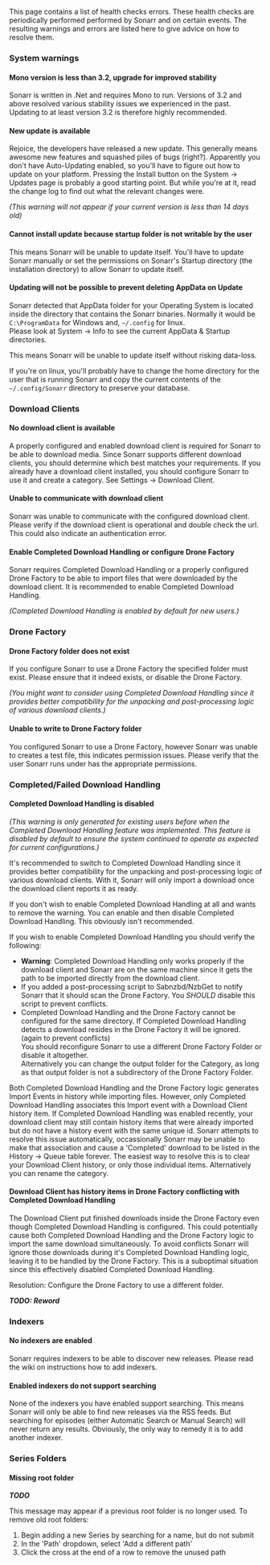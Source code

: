 This page contains a list of health checks errors.
These health checks are periodically performed performed by Sonarr and on certain events. The resulting warnings and errors are listed here to give advice on how to resolve them.

### System warnings ###

#### Mono version is less than 3.2, upgrade for improved stability ####

Sonarr is written in .Net and requires Mono to run. Versions of 3.2 and above resolved various stability issues we experienced in the past.
Updating to at least version 3.2 is therefore highly recommended.

#### New update is available ####

Rejoice, the developers have released a new update. This generally means awesome new features and squashed piles of bugs (right?).
Apparently you don't have Auto-Updating enabled, so you'll have to figure out how to update on your platform.
Pressing the Install button on the System -> Updates page is probably a good starting point.
But while you're at it, read the change log to find out what the relevant changes were.

_(This warning will not appear if your current version is less than 14 days old)_

#### Cannot install update because startup folder is not writable by the user ####

This means Sonarr will be unable to update itself. You'll have to update Sonarr manually or set the permissions on Sonarr's Startup directory (the installation directory) to allow Sonarr to update itself.

#### Updating will not be possible to prevent deleting AppData on Update ####

Sonarr detected that AppData folder for your Operating System is located inside the directory that contains the Sonarr binaries. Normally it would be ```C:\ProgramData``` for Windows and, ```~/.config``` for linux.   
Please look at System -> Info to see the current AppData & Startup directories.

This means Sonarr will be unable to update itself without risking data-loss.

If you're on linux, you'll probably have to change the home directory for the user that is running Sonarr and copy the current contents of the ```~/.config/Sonarr``` directory to preserve your database.

### Download Clients ###

#### No download client is available ####

A properly configured and enabled download client is required for Sonarr to be able to download media.
Since Sonarr supports different download clients, you should determine which best matches your requirements.
If you already have a download client installed, you should configure Sonarr to use it and create a category. See Settings -> Download Client.

#### Unable to communicate with download client ####

Sonarr was unable to communicate with the configured download client. Please verify if the download client is operational and double check the url. This could also indicate an authentication error.

#### Enable Completed Download Handling or configure Drone Factory ####

Sonarr requires Completed Download Handling or a properly configured Drone Factory to be able to import files that were downloaded by the download client. It is recommended to enable Completed Download Handling.

_(Completed Download Handling is enabled by default for new users.)_

### Drone Factory ###

#### Drone Factory folder does not exist ####

If you configure Sonarr to use a Drone Factory the specified folder must exist. Please ensure that it indeed exists, or disable the Drone Factory.

_(You might want to consider using Completed Download Handling since it provides better compatibility for the unpacking and post-processing logic of various download clients.)_

#### Unable to write to Drone Factory folder ####

You configured Sonarr to use a Drone Factory, however Sonarr was unable to creates a test file, this indicates permission issues.
Please verify that the user Sonarr runs under has the appropriate permissions.

### Completed/Failed Download Handling ###

#### Completed Download Handling is disabled ####

_(This warning is only generated for existing users before when the Completed Download Handling feature was implemented. This feature is disabled by default to ensure the system continued to operate as expected for current configurations.)_

It's recommended to switch to Completed Download Handling since it provides better compatibility for the unpacking and post-processing logic of various download clients.
With it, Sonarr will only import a download once the download client reports it as ready.

If you don't wish to enable Completed Download Handling at all and wants to remove the warning. You can enable and then disable Completed Download Handling. This obviously isn't recommended.

If you wish to enable Completed Download Handling you should verify the following:
* **Warning**: Completed Download Handling only works properly if the download client and Sonarr are on the same machine since it gets the path to be imported directly from the download client.
* If you added a post-processing script to Sabnzbd/NzbGet to notify Sonarr that it should scan the Drone Factory. You _SHOULD_ disable this script to prevent conflicts.
* Completed Download Handling and the Drone Factory cannot be configured for the same directory. If Completed Download Handling detects a download resides in the Drone Factory it will be ignored. (again to prevent conflicts)  
   You should reconfigure Sonarr to use a different Drone Factory Folder or disable it altogether.  
   Alternatively you can change the output folder for the Category, as long as that output folder is not a subdirectory of the Drone Factory Folder.

Both Completed Download Handling and the Drone Factory logic generates Import Events in history while importing files. However, only Completed Download Handling associates this Import event with a Download Client history item.
If Completed Download Handling was enabled recently, your download client may still contain history items that were already imported but do not have a history event with the same unique id.
Sonarr attempts to resolve this issue automatically, occassionally Sonarr may be unable to make that association and cause a 'Completed' download to be listed in the History -> Queue table forever.
The easiest way to resolve this is to clear your Download Client history, or only those individual items. Alternatively you can rename the category.

#### Download Client has history items in Drone Factory conflicting with Completed Download Handling ####

The Download Client put finished downloads inside the Drone Factory even though Completed Download Handling is configured.
This could potentially cause both Completed Download Handling and the Drone Factory logic to import the same download simultaneously.
To avoid conflicts Sonarr will ignore those downloads during it's Completed Download Handling logic, leaving it to be handled by the Drone Factory.
This is a suboptimal situation since this effectively disabled Completed Download Handling.

Resolution: Configure the Drone Factory to use a different folder.

_**TODO: Reword**_

### Indexers ###

#### No indexers are enabled ####

Sonarr requires indexers to be able to discover new releases.
Please read the wiki on instructions how to add indexers.

#### Enabled indexers do not support searching ####

None of the indexers you have enabled support searching. This means Sonarr will only be able to find new releases via the RSS feeds. But searching for episodes (either Automatic Search or Manual Search) will never return any results.
Obviously, the only way to remedy it is to add another indexer.

### Series Folders ###

#### Missing root folder ####

_**TODO**_

This message may appear if a previous root folder is no longer used. To remove old root folders:

1. Begin adding a new Series by searching for a name, but do not submit
2. In the 'Path' dropdown, select 'Add a different path'
3. Click the cross at the end of a row to remove the unused path 